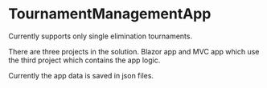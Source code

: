 # TournamentManagementApp

Currently supports only single elimination tournaments.

There are three projects in the solution.
Blazor app and MVC app which use the third project which contains the app logic.

Currently the app data is saved in json files.
